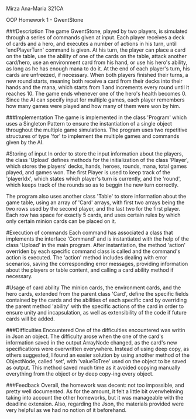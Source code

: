 Mirza Ana-Maria 321CA

OOP Homework 1 - GwentStone

###Description
The game GwentStone, played by two players, is simulated through a series of
commands given at input. Each player receives a deck of cards and a hero, and
executes a number of actions in his turn, until 'endPlayerTurn' command is
given. At his turn, the player can place a card on the table, use the ability of
one of the cards on the table, attack another card/hero, use an environment card
from his hand, or use his hero's ability, as long as he has enough mana to do 
it. At the end of each player's turn, his cards are unfreezed, if necessary.
When both players finished their turns, a new round starts, meaning both receive
a card from their decks into their hands and the mana, which starts from 1 and
increments every round until it reaches 10. The game ends whenever one of the 
hero's health becomes 0. Since the AI can specify input for multiple games, each
player remembers how many games were played and how many of them were won by
him.


###Implementation
The game is implemented in the class 'Program' which uses a Singleton Pattern to
ensure the instantiation of a single object throughout the multiple game
simulations. The program uses two repetitive structures of type 'for' to
implement the multiple games and commands given by the AI. 

#Storing of input
In order to store the input information about the players, the class 'Upload'
defines methods for the initialization of the class 'Player', which stores the
players' decks, hands, heroes, rounds, mana, total games played, and games won.
The first Player is used to keep track of the 'playerIdx', which states which
player's turn is currently, and the 'round', which keeps track of the rounds
so as to beggin the new turn correctly.

The program also uses another class 'Table' to store information about the
game table, using an array of 'Card' arrays, with first two arrays being the
two rows used by the second player, and the last two for the first player.
Each row has space for exactly 5 cards, and uses certain rules by which only
certain minion cards can be placed on it.

#Execution of commands
Each command has associated a class that implements the interface 'Command' and
is instantiated with the help of the class 'Upload' in the main program. After
instantiation, the method 'action' overriden by each specific command class is
called and the command's action is executed. The 'action' method includes
dealing with error scenarios, saving the corresponding error messages,
providing information about the players or table content, and calling a card
ability method if necessary.

#Usage of card ability
The minion cards, the environment cards, and the hero cards, extended from the
parent class 'Card', define the specific fields contained by the cards and the
abilities of each specific card by overriding the parent method 'ability' with
the specific actions of the card in order to ensure unity and incapsulation, as
well as extensibility of the code if future cards will be added.


###Difficulties Encountered
One of the difficulties encountered was writin in Json an object. The difficulty
arose when the one of the card's information saved in the output ArrayNode
changed, as the card's new specifications were overwritten everywhere. Instead
of using deep copy, as others suggested, I found an easier solution by using
another method of the ObjectNode, called 'set', with 'valueToTree' used on the
object to be saved as output. This method saved much time as it avoided
copying manually everything from the object or by deep copy-ing every object.

###Feedback
Overall, the homework was decent: not too impossible, and pretty well
documented. As for the amount, it felt a little bit overwhelming taking into
account the other homeworks, but it was manageable with the deadline extension.
Also, regarding the Json, the materials provided were very helpful as we had
no notion of it beforehand.
